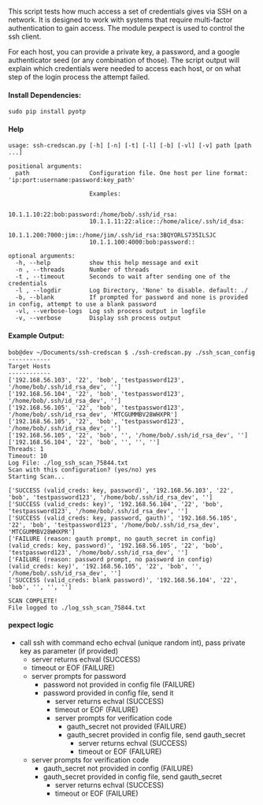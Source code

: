 This script tests how much access a set of credentials gives via SSH on a network. It is designed to work with systems that require multi-factor authentication to gain access. The module pexpect is used to control the ssh client.

For each host, you can provide a private key, a password, and a google authenticator seed (or any combination of those). The script output will explain which credentials were needed to access each host, or on what step of the login process the attempt failed.

#### Install Dependencies:

    sudo pip install pyotp


#### Help

    usage: ssh-credscan.py [-h] [-n] [-t] [-l] [-b] [-vl] [-v] path [path ...]

    positional arguments:
      path                 Configuration file. One host per line format: 'ip:port:username:password:key_path'
                       
                           Examples:
                       
                           10.1.1.10:22:bob:password:/home/bob/.ssh/id_rsa:
                           10.1.1.11:22:alice::/home/alice/.ssh/id_dsa:
                           10.1.1.200:7000:jim::/home/jim/.ssh/id_rsa:3BQYORLS735ILSJC
                           10.1.1.100:4000:bob:password::

    optional arguments:
      -h, --help           show this help message and exit
      -n , --threads       Number of threads
      -t , --timeout       Seconds to wait after sending one of the credentials
      -l , --logdir        Log Directory, 'None' to disable. default: ./
      -b, --blank          If prompted for password and none is provided in config, attempt to use a blank password
      -vl, --verbose-logs  Log ssh process output in logfile
      -v, --verbose        Display ssh process output

#### Example Output:

    bob@dev ~/Documents/ssh-credscan $ ./ssh-credscan.py ./ssh_scan_config
    ------------
    Target Hosts
    ------------
    ['192.168.56.103', '22', 'bob', 'testpassword123', '/home/bob/.ssh/id_rsa_dev', '']
    ['192.168.56.104', '22', 'bob', 'testpassword123', '/home/bob/.ssh/id_rsa_dev', '']
    ['192.168.56.105', '22', 'bob', 'testpassword123', '/home/bob/.ssh/id_rsa_dev', 'MTCGUMMBV28WHXPR']
    ['192.168.56.105', '22', 'bob', 'testpassword123', '/home/bob/.ssh/id_rsa_dev', '']
    ['192.168.56.105', '22', 'bob', '', '/home/bob/.ssh/id_rsa_dev', '']
    ['192.168.56.104', '22', 'bob', '', '', '']
    Threads: 1
    Timeout: 10
    Log File: ./log_ssh_scan_75844.txt
    Scan with this configuration? (yes/no) yes
    Starting Scan...

    ['SUCCESS (valid_creds: key, password)', '192.168.56.103', '22', 'bob', 'testpassword123', '/home/bob/.ssh/id_rsa_dev', '']
    ['SUCCESS (valid_creds: key)', '192.168.56.104', '22', 'bob', 'testpassword123', '/home/bob/.ssh/id_rsa_dev', '']
    ['SUCCESS (valid_creds: key, password, gauth)', '192.168.56.105', '22', 'bob', 'testpassword123', '/home/bob/.ssh/id_rsa_dev', 'MTCGUMMBV28WHXPR']
    ['FAILURE (reason: gauth prompt, no gauth_secret in config) (valid_creds: key, password)', '192.168.56.105', '22', 'bob', 'testpassword123', '/home/bob/.ssh/id_rsa_dev', '']
    ['FAILURE (reason: password prompt, no password in config) (valid_creds: key)', '192.168.56.105', '22', 'bob', '', '/home/bob/.ssh/id_rsa_dev', '']
    ['SUCCESS (valid_creds: blank password)', '192.168.56.104', '22', 'bob', '', '', '']

    SCAN COMPLETE!
    File logged to ./log_ssh_scan_75844.txt

#### pexpect logic

* call ssh with command echo echval (unique random int), pass private key as parameter (if provided)
  * server returns echval (SUCCESS)
  * timeout or EOF (FAILURE)
  * server prompts for password
    * password not provided in config file (FAILURE)
    * password provided in config file, send it
      * server returns echval (SUCCESS)
      * timeout or EOF (FAILURE)
      * server prompts for verification code
        * gauth_secret not provided (FAILURE)
        * gauth_secret provided in config file, send gauth_secret
          * server returns echval (SUCCESS)
          * timeout or EOF (FAILURE)
  * server prompts for verification code
    * gauth_secret not provided in config (FAILURE)
    * gauth_secret provided in config file, send gauth_secret
      * server returns echval (SUCCESS)
      * timeout or EOF (FAILURE)

